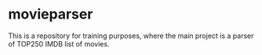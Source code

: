 # movieparser
This is a repository for training purposes, where the main project is a parser of TOP250 IMDB list of movies.
